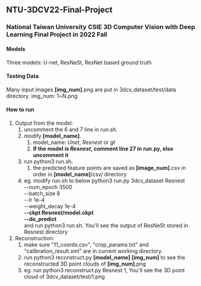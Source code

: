 ## NTU-3DCV22-Final-Project
### National Taiwan University CSIE 3D Computer Vision with Deep Learning Final Project in 2022 Fall

#### Models
Three models: U-net, ResNeSt, ResNet based ground truth

#### Testing Data
Many input images **[img_num]**.png are put in 3dcv_dataset/test/data directory.
img_num: 1~N.png


#### How to run
1.  Output from the model:
    1.  uncomment the 6 and 7 line in run.sh.
    2.  modify **[model_name]**.
        1.  model_name: *Unet*, *Resnest* or *gt*
        2.  **If the model is *Resnest*, comment line 27 in run.py, else uncomment it**
    3. run python3 run.sh.
       1. the predicted feature points are saved as **[image_num]**.csv in order in **[model_name]**/csv/ directory
    4. eg. modify run.sh to below
    python3 run.py 3dcv_dataset Resnest \
    --num_epoch 3500 \
    --batch_size 8 \
    --lr 1e-4 \
    --weight_decay 1e-4 \
    **--ckpt Resnest/model.ckpt** \
    **--do_predict** \
    and run python3 run.sh. You'll see the output of ResNeSt stored in Resnest directory 
2. Reconstruction:
   1.  make sure "11_coords.csv", "crop_params.txt" and "calibration_result.xml" are in current working directory.
   2.  run python3 reconstruct.py **[model_name]** **[img_num]** to see the reconstructed 3D point clouds of **[img_num]**.png
   3.  eg. run python3 reconstruct.py Resnest 1, You'll see the 3D point cloud of 3dcv_dataset/test/1.png
